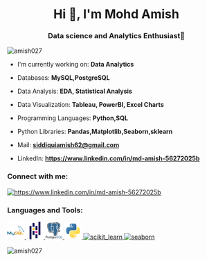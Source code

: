 <h1 align="center">Hi 👋, I'm Mohd Amish</h1>
<h3 align="center">Data science and Analytics Enthusiast🚀 </h3>

<p align="left"> <img src="https://komarev.com/ghpvc/?username=amish027&label=Profile%20views&color=0e75b6&style=flat" alt="amish027" /> </p>

- I'm currently working on: **Data Analytics**

- Databases: **MySQL,PostgreSQL**

- Data Analysis: **EDA, Statistical Analysis**

- Data Visualization: **Tableau, PowerBI, Excel Charts**

- Programming Languages: **Python,SQL**

- Python Libraries: **Pandas,Matplotlib,Seaborn,sklearn**

- Mail: **siddiquiamish62@gmail.com**

- LinkedIn: **https://www.linkedin.com/in/md-amish-56272025b**

<h3 align="left">Connect with me:</h3>
<p align="left">
<a href="https://linkedin.com/in/https://www.linkedin.com/in/md-amish-56272025b" target="blank"><img align="center" src="https://raw.githubusercontent.com/rahuldkjain/github-profile-readme-generator/master/src/images/icons/Social/linked-in-alt.svg" alt="https://www.linkedin.com/in/md-amish-56272025b" height="30" width="40" /></a>
</p>

<h3 align="left">Languages and Tools:</h3>
<p align="left"> <a href="https://www.mysql.com/" target="_blank" rel="noreferrer"> <img src="https://raw.githubusercontent.com/devicons/devicon/master/icons/mysql/mysql-original-wordmark.svg" alt="mysql" width="40" height="40"/> </a> <a href="https://pandas.pydata.org/" target="_blank" rel="noreferrer"> <img src="https://raw.githubusercontent.com/devicons/devicon/2ae2a900d2f041da66e950e4d48052658d850630/icons/pandas/pandas-original.svg" alt="pandas" width="40" height="40"/> </a> <a href="https://www.postgresql.org" target="_blank" rel="noreferrer"> <img src="https://raw.githubusercontent.com/devicons/devicon/master/icons/postgresql/postgresql-original-wordmark.svg" alt="postgresql" width="40" height="40"/> </a> <a href="https://www.python.org" target="_blank" rel="noreferrer"> <img src="https://raw.githubusercontent.com/devicons/devicon/master/icons/python/python-original.svg" alt="python" width="40" height="40"/> </a> <a href="https://scikit-learn.org/" target="_blank" rel="noreferrer"> <img src="https://upload.wikimedia.org/wikipedia/commons/0/05/Scikit_learn_logo_small.svg" alt="scikit_learn" width="40" height="40"/> </a> <a href="https://seaborn.pydata.org/" target="_blank" rel="noreferrer"> <img src="https://seaborn.pydata.org/_images/logo-mark-lightbg.svg" alt="seaborn" width="40" height="40"/> </a> </p>

<p><img align="center" src="https://github-readme-stats.vercel.app/api/top-langs?username=amish027&show_icons=true&locale=en&layout=compact" alt="amish027" /></p>


